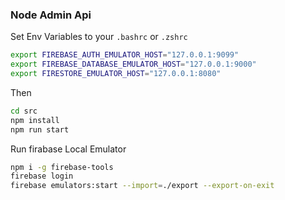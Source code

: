 ### Node Admin Api


Set Env Variables to your `.bashrc` or `.zshrc`
```sh
export FIREBASE_AUTH_EMULATOR_HOST="127.0.0.1:9099"
export FIREBASE_DATABASE_EMULATOR_HOST="127.0.0.1:9000"
export FIRESTORE_EMULATOR_HOST="127.0.0.1:8080"
```

Then

```sh
cd src
npm install
npm run start

```

Run firabase Local Emulator

```sh
npm i -g firebase-tools
firebase login
firebase emulators:start --import=./export --export-on-exit
```